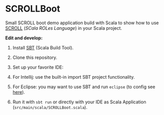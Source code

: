 SCROLLBoot
==========

Small SCROLL boot demo application build with Scala to show how to use [SCROLL][scroll] (*SCala ROLes Language*) in your Scala project.

**Edit and develop:**

1. Install [SBT][sbt] (Scala Build Tool).

2. Clone this repository.

3. Set up your favorite IDE:
  1. For Intellij: use the built-in import SBT project functionality.
  2. For Eclipse: you may want to use SBT and run ```eclipse``` (to config see [here][gen-eclipse]).

4. Run it with ```sbt run``` or directly with your IDE as Scala Application (```src/main/scala/SCROLLBoot.scala```).

[scroll]: https://github.com/max-leuthaeuser/SCROLL
[gen-eclipse]: https://github.com/typesafehub/sbteclipse
[sbt]: http://www.scala-sbt.org/0.13/tutorial/index.html
